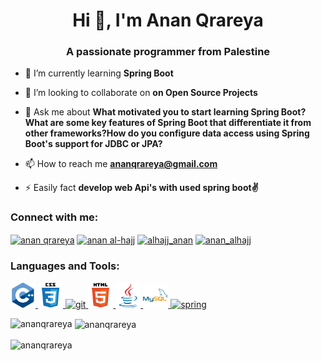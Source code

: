 <h1 align="center">Hi 👋, I'm Anan Qrareya</h1>
<h3 align="center">A passionate programmer from Palestine</h3>

 

- 🌱 I’m currently learning **Spring Boot**

- 👯 I’m looking to collaborate on **on Open Source Projects**

- 💬 Ask me about **What motivated you to start learning Spring Boot?What are some key features of Spring Boot that differentiate it from other frameworks?How do you configure data access using Spring Boot's support for JDBC or JPA?**

- 📫 How to reach me **ananqrareya@gmail.com**

- ⚡ Easily fact **develop web Api's with used spring boot✌️**

<h3 align="left">Connect with me:</h3>
<p align="left">
<a href= "https://www.linkedin.com/in/anan-qrareya-31213a283/" target="blank"><img align="center" src="https://raw.githubusercontent.com/rahuldkjain/github-profile-readme-generator/master/src/images/icons/Social/linked-in-alt.svg" alt="anan qrareya" height="30" width="40" /></a>
<a href="https://www.facebook.com/profile.php?id=100010930628618" target="blank"><img align="center" src="https://raw.githubusercontent.com/rahuldkjain/github-profile-readme-generator/master/src/images/icons/Social/facebook.svg" alt="anan al-hajj" height="30" width="40" /></a>
<a href="https://instagram.com/alhajj_anan" target="blank"><img align="center" src="https://raw.githubusercontent.com/rahuldkjain/github-profile-readme-generator/master/src/images/icons/Social/instagram.svg" alt="alhajj_anan" height="30" width="40" /></a>
<a href="https://discord.gg/anan_alhajj" target="blank"><img align="center" src="https://raw.githubusercontent.com/rahuldkjain/github-profile-readme-generator/master/src/images/icons/Social/discord.svg" alt="anan_alhajj" height="30" width="40" /></a>
</p>

<h3 align="left">Languages and Tools:</h3>
<p align="left"> <a href="https://www.w3schools.com/cpp/" target="_blank" rel="noreferrer"> <img src="https://raw.githubusercontent.com/devicons/devicon/master/icons/cplusplus/cplusplus-original.svg" alt="cplusplus" width="40" height="40"/> </a> <a href="https://www.w3schools.com/css/" target="_blank" rel="noreferrer"> <img src="https://raw.githubusercontent.com/devicons/devicon/master/icons/css3/css3-original-wordmark.svg" alt="css3" width="40" height="40"/> </a> <a href="https://git-scm.com/" target="_blank" rel="noreferrer"> <img src="https://www.vectorlogo.zone/logos/git-scm/git-scm-icon.svg" alt="git" width="40" height="40"/> </a> <a href="https://www.w3.org/html/" target="_blank" rel="noreferrer"> <img src="https://raw.githubusercontent.com/devicons/devicon/master/icons/html5/html5-original-wordmark.svg" alt="html5" width="40" height="40"/> </a> <a href="https://www.java.com" target="_blank" rel="noreferrer"> <img src="https://raw.githubusercontent.com/devicons/devicon/master/icons/java/java-original.svg" alt="java" width="40" height="40"/> </a> <a href="https://www.mysql.com/" target="_blank" rel="noreferrer"> <img src="https://raw.githubusercontent.com/devicons/devicon/master/icons/mysql/mysql-original-wordmark.svg" alt="mysql" width="40" height="40"/> </a> <a href="https://spring.io/" target="_blank" rel="noreferrer"> <img src="https://www.vectorlogo.zone/logos/springio/springio-icon.svg" alt="spring" width="40" height="40"/> </a> </p>

<p><img align="left" src="https://github-readme-stats.vercel.app/api/top-langs?username=ananqrareya&show_icons=true&locale=en&layout=compact" alt="ananqrareya" /></p>

<p>&nbsp;<img align="center" src="https://github-readme-stats.vercel.app/api?username=ananqrareya&show_icons=true&locale=en" alt="ananqrareya" /></p>

<p><img align="center" src="https://github-readme-streak-stats.herokuapp.com/?user=ananqrareya&" alt="ananqrareya" /></p>
